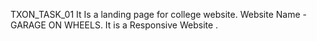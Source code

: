 TXON_TASK_01
It Is a landing page for college website.
Website Name - GARAGE ON WHEELS.
It is a Responsive Website .
